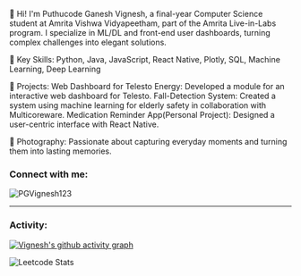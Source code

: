 <link rel="stylesheet" type='text/css' href="https://cdn.jsdelivr.net/gh/devicons/devicon@latest/devicon.min.css" />

👋 Hi! I'm Puthucode Ganesh Vignesh, a final-year Computer Science student at Amrita Vishwa Vidyapeetham, part of the Amrita Live-in-Labs program. I specialize in ML/DL and front-end user dashboards, turning complex challenges into elegant solutions.

🔧 Key Skills: Python, Java, JavaScript, React Native, Plotly, SQL, Machine Learning, Deep Learning

📱 Projects:
Web Dashboard for Telesto Energy: Developed a module for an interactive web dashboard for Telesto.
Fall-Detection System: Created a system using machine learning for elderly safety in collaboration with Multicoreware.
Medication Reminder App(Personal Project): Designed a user-centric interface with React Native.

📸 Photography: Passionate about capturing everyday moments and turning them into lasting memories.

<h3 align="left">Connect with me:</h3>
<p align="left">
<a href="https://www.linkedin.com/in/puthucode-ganesh-vignesh-b8bb541b3/" target="blank"><i align="center" class="devicon-linkedin-plain colored" alt="PGVignesh123" height="40" width="60" ></i>
</a>
</p>

<p align="left"> <img src="https://komarev.com/ghpvc/?username=PGVignesh123&label=Profile%20views&color=0e75b6&style=flat" alt="PGVignesh123" /> </p>


------
<h3 align="left">Activity:</h3>

[![Vignesh's github activity graph](https://github-readme-activity-graph.vercel.app/graph?username=PGVignesh123&bg_color=100f0f&color=4c5e9e&line=4c569e&point=403e41&area=true&hide_border=true)](https://github.com/PGVignesh123/github-readme-activity-graph)

![Leetcode Stats](https://leetcard.jacoblin.cool/vignesh200399)
